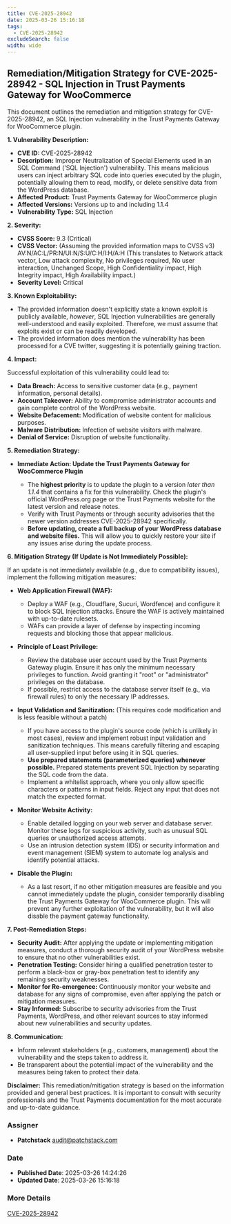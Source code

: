 ```yaml
---
title: CVE-2025-28942
date: 2025-03-26 15:16:18
tags:
  - CVE-2025-28942
excludeSearch: false
width: wide
---
```


## Remediation/Mitigation Strategy for CVE-2025-28942 - SQL Injection in Trust Payments Gateway for WooCommerce

This document outlines the remediation and mitigation strategy for CVE-2025-28942, an SQL Injection vulnerability in the Trust Payments Gateway for WooCommerce plugin.

**1. Vulnerability Description:**

*   **CVE ID:** CVE-2025-28942
*   **Description:** Improper Neutralization of Special Elements used in an SQL Command ('SQL Injection') vulnerability. This means malicious users can inject arbitrary SQL code into queries executed by the plugin, potentially allowing them to read, modify, or delete sensitive data from the WordPress database.
*   **Affected Product:** Trust Payments Gateway for WooCommerce plugin
*   **Affected Versions:** Versions up to and including 1.1.4
*   **Vulnerability Type:** SQL Injection

**2. Severity:**

*   **CVSS Score:** 9.3 (Critical)
*   **CVSS Vector:**  (Assuming the provided information maps to CVSS v3)  AV:N/AC:L/PR:N/UI:N/S:U/C:H/I:H/A:H  (This translates to Network attack vector, Low attack complexity, No privileges required, No user interaction, Unchanged Scope, High Confidentiality impact, High Integrity impact, High Availability impact.)
*   **Severity Level:** Critical

**3. Known Exploitability:**

*   The provided information doesn't explicitly state a known exploit is publicly available, *however*, SQL Injection vulnerabilities are generally well-understood and easily exploited.  Therefore, we must assume that exploits exist or can be readily developed.
*   The provided information does mention the vulnerability has been processed for a CVE twitter, suggesting it is potentially gaining traction.

**4. Impact:**

Successful exploitation of this vulnerability could lead to:

*   **Data Breach:**  Access to sensitive customer data (e.g., payment information, personal details).
*   **Account Takeover:**  Ability to compromise administrator accounts and gain complete control of the WordPress website.
*   **Website Defacement:**  Modification of website content for malicious purposes.
*   **Malware Distribution:**  Infection of website visitors with malware.
*   **Denial of Service:**  Disruption of website functionality.

**5. Remediation Strategy:**

*   **Immediate Action:  Update the Trust Payments Gateway for WooCommerce Plugin**

    *   The **highest priority** is to update the plugin to a version *later than 1.1.4* that contains a fix for this vulnerability.  Check the plugin's official WordPress.org page or the Trust Payments website for the latest version and release notes.
    *   Verify with Trust Payments or through security advisories that the newer version addresses CVE-2025-28942 specifically.
    *   **Before updating, create a full backup of your WordPress database and website files.**  This will allow you to quickly restore your site if any issues arise during the update process.

**6. Mitigation Strategy (If Update is Not Immediately Possible):**

If an update is not immediately available (e.g., due to compatibility issues), implement the following mitigation measures:

*   **Web Application Firewall (WAF):**

    *   Deploy a WAF (e.g., Cloudflare, Sucuri, Wordfence) and configure it to block SQL Injection attacks.  Ensure the WAF is actively maintained with up-to-date rulesets.
    *   WAFs can provide a layer of defense by inspecting incoming requests and blocking those that appear malicious.

*   **Principle of Least Privilege:**

    *   Review the database user account used by the Trust Payments Gateway plugin. Ensure it has only the minimum necessary privileges to function. Avoid granting it "root" or "administrator" privileges on the database.
    *   If possible, restrict access to the database server itself (e.g., via firewall rules) to only the necessary IP addresses.

*   **Input Validation and Sanitization:**  (This requires code modification and is less feasible without a patch)

    *   If you have access to the plugin's source code (which is unlikely in most cases), review and implement robust input validation and sanitization techniques.  This means carefully filtering and escaping all user-supplied input before using it in SQL queries.
    *   **Use prepared statements (parameterized queries) whenever possible.**  Prepared statements prevent SQL Injection by separating the SQL code from the data.
    *   Implement a whitelist approach, where you only allow specific characters or patterns in input fields.  Reject any input that does not match the expected format.

*   **Monitor Website Activity:**

    *   Enable detailed logging on your web server and database server.  Monitor these logs for suspicious activity, such as unusual SQL queries or unauthorized access attempts.
    *   Use an intrusion detection system (IDS) or security information and event management (SIEM) system to automate log analysis and identify potential attacks.

*   **Disable the Plugin:**

    *   As a last resort, if no other mitigation measures are feasible and you cannot immediately update the plugin, consider temporarily disabling the Trust Payments Gateway for WooCommerce plugin.  This will prevent any further exploitation of the vulnerability, but it will also disable the payment gateway functionality.

**7. Post-Remediation Steps:**

*   **Security Audit:**  After applying the update or implementing mitigation measures, conduct a thorough security audit of your WordPress website to ensure that no other vulnerabilities exist.
*   **Penetration Testing:**  Consider hiring a qualified penetration tester to perform a black-box or gray-box penetration test to identify any remaining security weaknesses.
*   **Monitor for Re-emergence:**  Continuously monitor your website and database for any signs of compromise, even after applying the patch or mitigation measures.
*   **Stay Informed:**  Subscribe to security advisories from the Trust Payments, WordPress, and other relevant sources to stay informed about new vulnerabilities and security updates.

**8. Communication:**

*   Inform relevant stakeholders (e.g., customers, management) about the vulnerability and the steps taken to address it.
*   Be transparent about the potential impact of the vulnerability and the measures being taken to protect their data.

**Disclaimer:** This remediation/mitigation strategy is based on the information provided and general best practices.  It is important to consult with security professionals and the Trust Payments documentation for the most accurate and up-to-date guidance.

### Assigner
- **Patchstack** <audit@patchstack.com>

### Date
- **Published Date**: 2025-03-26 14:24:26
- **Updated Date**: 2025-03-26 15:16:18

### More Details
[CVE-2025-28942](https://www.cvedetails.com/cve/CVE-2025-28942)